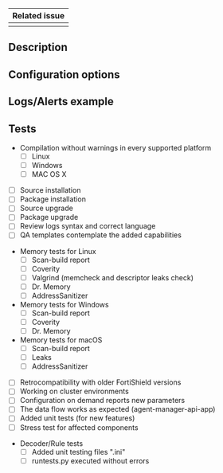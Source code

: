 |Related issue|
|---|
||

<!--
This template reflects sections that must be included in new Pull requests.
Contributions from the community are really appreciated. If this is the case, please add the
"contribution" to properly track the Pull Request.

Please fill the table above. Feel free to extend it at your convenience.
-->

## Description

<!--
Add a clear description of how the problem has been solved.
-->

## Configuration options

<!--
When proceed, this section should include new configuration parameters.
-->

## Logs/Alerts example

<!--
Paste here related logs and alerts
-->

## Tests

<!--
Depending on the affected components by this PR, the following checks should be selected and marked.
-->

<!-- Minimum checks required -->
- Compilation without warnings in every supported platform
  - [ ] Linux
  - [ ] Windows
  - [ ] MAC OS X
- [ ] Source installation
- [ ] Package installation
- [ ] Source upgrade
- [ ] Package upgrade
- [ ] Review logs syntax and correct language
- [ ] QA templates contemplate the added capabilities

<!-- Depending on the affected OS -->
- Memory tests for Linux
  - [ ] Scan-build report
  - [ ] Coverity
  - [ ] Valgrind (memcheck and descriptor leaks check)
  - [ ] Dr. Memory
  - [ ] AddressSanitizer
- Memory tests for Windows
  - [ ] Scan-build report
  - [ ] Coverity
  - [ ] Dr. Memory
- Memory tests for macOS
  - [ ] Scan-build report
  - [ ] Leaks
  - [ ] AddressSanitizer

<!-- Checks for huge PRs that affect the product more generally -->
- [ ] Retrocompatibility with older FortiShield versions
- [ ] Working on cluster environments
- [ ] Configuration on demand reports new parameters
- [ ] The data flow works as expected (agent-manager-api-app)
- [ ] Added unit tests (for new features)
- [ ] Stress test for affected components

<!-- Ruleset required checks, rules/decoder -->
- Decoder/Rule tests
  - [ ] Added unit testing files ".ini"
  - [ ] runtests.py executed without errors
